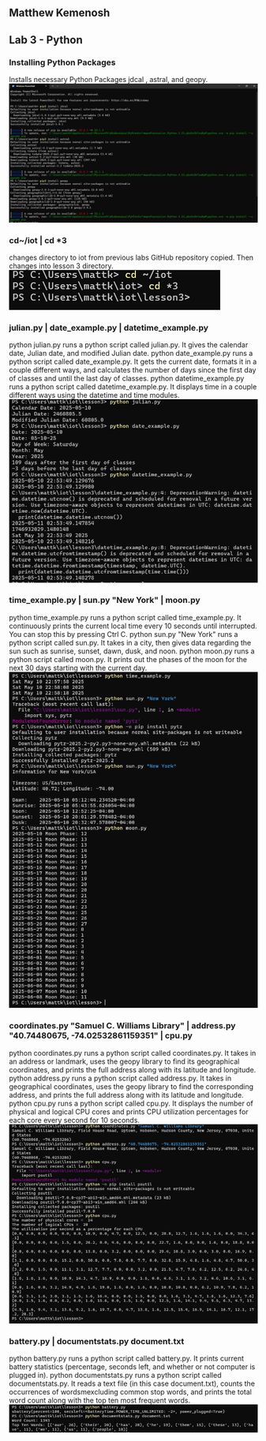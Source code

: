 ## Matthew Kemenosh
## Lab 3 - Python
### Installing Python Packages
Installs necessary Python Packages jdcal , astral, and geopy.
![screenshot of installing)](https://github.com/MattKemKH/CPE322/blob/main/Lab3/pics/installpy.png)
### cd~/iot  |  cd *3
changes directory to iot from previous labs GitHub repository copied. Then changes into lesson 3 directory.
![screenshot of cd)](https://github.com/MattKemKH/CPE322/blob/main/Lab3/pics/cd~_3.png)
### julian.py | date_example.py | datetime_example.py
python julian.py runs a python script called julian.py. It gives the calendar date, Julian date, and modified Julian date. python date_example.py runs a python script called date_example.py. It gets the current date, formats it in a couple different ways, and calculates the number of days since the first day of classes and until the last day of classes. python datetime_example.py runs a python script called datetime_example.py. It displays time in a couple different ways using the datetime and time modules.
![screenshot of 1st 3 py commands)](https://github.com/MattKemKH/CPE322/blob/main/Lab3/pics/judt_dt.png)
### time_example.py | sun.py "New York" | moon.py
python time_example.py runs a python script called time_example.py. It continuously prints the current local time every 10 seconds until interrupted. You can stop this by pressing Ctrl C. python sun.py "New York"  runs a python script called sun.py. It takes in a city, then gives data regarding the sun such as sunrise, sunset, dawn, dusk, and noon. python moon.py runs a python script called moon.py. It prints out the phases of the moon for the next 30 days starting with the current day.
![screenshot of 2nd 3 py)](https://github.com/MattKemKH/CPE322/blob/main/Lab3/pics/timesunmoon.png)
### coordinates.py "Samuel C. Williams Library" | address.py "40.74480675, -74.02532861159351" | cpu.py
python coordinates.py runs a python script called coordinates.py. It takes in an address or landmark, uses the geopy library to find its geographical coordinates, and prints the full address along with its latitude and longitude. python address.py runs a python script called address.py. It takes in geographical coordinates, uses the geopy library to find the corresponding address, and prints the full address along with its latitude and longitude. python cpu.py runs a python script called cpu.py. It displays the number of physical and logical CPU cores and prints CPU utilization percentages for each core every second for 10 seconds.
![screenshot of 3rd 3 py)](https://github.com/MattKemKH/CPE322/blob/main/Lab3/pics/coordadcpu.png)
### battery.py | documentstats.py document.txt
python battery.py runs a python script called battery.py. It prints current battery statistics (percentage, seconds left, and whether or not computer is plugged in). python documentstats.py runs a python script called documentstats.py. It reads a text file (in this case document.txt), counts the occurrences of wordsmexcluding common stop words, and prints the total word count along with the top ten most frequent words.
![screenshot of last 2 py)](https://github.com/MattKemKH/CPE322/blob/main/Lab3/pics/battdoc.png)

